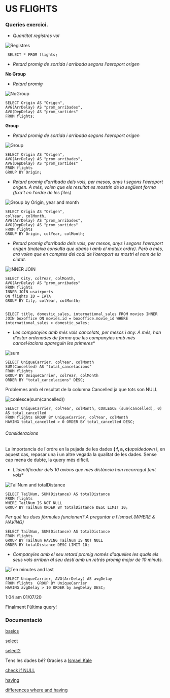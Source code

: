 # US FLIGHTS

### Queries exercici.

 * _Quantitat registres vol_

 ![Registres](https://imgur.com/ckc74Yx.png)

     SELECT * FROM flights;

 * _Retard promig de sortida i arribada segons l’aeroport origen_

 **No Group**

 * _Retard promig_

![NoGroup](https://imgur.com/Nro1UV1.png)

    SELECT Origin AS "Origen", 
    AVG(ArrDelay) AS "prom_arribades", 
    AVG(DepDelay) AS "prom_sortides" 
    FROM flights;

**Group**

* _Retard promig de sortida i arribada segons l’aeroport origen_

![Group](https://imgur.com/OiGMcAJ.png)
           

    SELECT Origin AS "Origen", 
    AVG(ArrDelay) AS "prom_arribades", 
    AVG(DepDelay) AS "prom_sortides" 
    FROM flights 
    GROUP BY Origin;

* _Retard promig d’arribada dels vols, per mesos, anys i segons l’aeroport origen. A més, volen que els resultat es mostrin de la següent forma (fixa’t en l’ordre de les files)_    

![Group by Origin, year and month](https://imgur.com/zKCYncK.png)

    SELECT Origin AS "Origen",
    colYear, colMonth,
    AVG(ArrDelay) AS "prom_arribades",
    AVG(DepDelay) AS "prom_sortides"
    FROM flights
    GROUP BY Origin, colYear, colMonth;

* _Retard promig d’arribada dels vols, per mesos, anys i segons l’aeroport origen (mateixa consulta que abans i amb el mateix ordre). Però a més, ara volen que en comptes del codi de l’aeroport es mostri el nom de la ciutat._    

![INNER JOIN](https://imgur.com/yh8F7Qf.png)

    SELECT City, colYear, colMonth, 
    AVG(ArrDelay) AS "prom_arribades"
    FROM flights
    INNER JOIN usairports
    ON flights ID = IATA
    GROUP BY City, colYear, colMonth; 


    SELECT title, domestic_sales, international_sales FROM movies INNER JOIN boxoffice ON movies.id = boxoffice.movie_id WHERE international_sales > domestic_sales;

* _Les companyies amb més vols cancelats, per mesos i any. A més, han d’estar ordenades de forma que les companyies amb més cancel·lacions apareguin les primeres_*

![sum](https://imgur.com/WACdPCE.png)

    SELECT UniqueCarrier, colYear, colMonth
    SUM(Cancelled) AS "total_cancelacions"
    FROM flights 
    GROUP BY UniqueCarrier, colYear, colMonth
    ORDER BY "total_cancelacions" DESC;

Problemes amb el resultat de la columna Cancelled ja que tots son NULL

![coalesce(sum(cancelled))](https://imgur.com/Qnz50au.png)

    SELECT UniqueCarrier, colYear, colMonth, COALESCE (sum(cancelled), 0) AS total_cancelled 
    FROM flights GROUP BY UniqueCarrier, colYear, colMonth 
    HAVING total_cancelled > 0 ORDER BY total_cancelled DESC;

###### Consideracions

La importancia de l'ordre en la pujada de les dades **( f, a, c)**_upsidedown_ i, en aquest cas, repasar una i un altre vegada la qualitat de les dades. Sense cap mena de dubte, la query més difícil.

* _L’identificador dels 10 avions que més distància han recorregut fent vols_*

![TailNum and totalDistance](https://imgur.com/AuxVrsQ.png)

    SELECT TailNum, SUM(Distance) AS totalDistance 
    FROM flights 
    WHERE TailNum IS NOT NULL 
    GROUP BY TailNum ORDER BY totalDistance DESC LIMIT 10;

 _Per què les dues fórmules funcionen? A preguntar a l'Ismael.(WHERE & HAVING)_

    SELECT TailNum, SUM(Distance) AS totalDistance 
    FROM flights 
    GROUP BY TailNum HAVING TailNum IS NOT NULL
    ORDER BY totalDistance DESC LIMIT 10;

* _Companyies amb el seu retard promig només d’aquelles les quals els seus vols arriben al seu destí amb un retràs promig major de 10 minuts._

![Ten minutes and last](https://imgur.com/uFLq3Rd.png)

    SELECT UniqueCarrier, AVG(ArrDelay) AS avgDelay 
    FROM flights  GROUP BY UniqueCarrier 
    HAVING avgDelay > 10 ORDER by avgDelay DESC;

1:04 am 01/07/20

Finalment l'última query!


### Documentació

[basics](https://sqlbolt.com/lesson/select_queries_introduction)

[select](https://www.youtube.com/watch?v=YufocuHbYZo)

[select2](https://www.youtube.com/watch?v=9yeOJ0ZMUYw)

Tens les dades bé? Gracies a [Ismael Kale](https://www.linkedin.com/in/ismael-kale-programador-php-angular-ab155372/?originalSubdomain=es)

[check if NULL](https://www.w3schools.com/sql/sql_null_values.asp)

[having](https://www.dofactory.com/sql/having) 

[differences where and having](https://www.sqltutorial.org/sql-having/)




